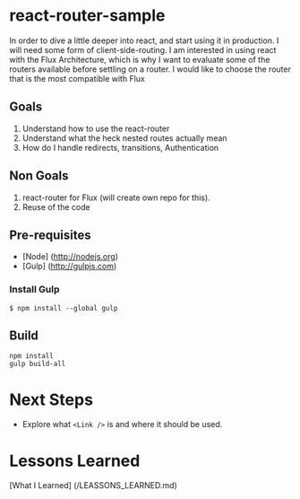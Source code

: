 # react-router-sample
In order to dive a little deeper into react, and start using it in production. I will need some form of client-side-routing. I am interested in using react with the Flux Architecture, which is why I want to evaluate some of the routers available before settling on a router. I would like to choose the router that is the most compatible with Flux

## Goals
1. Understand how to use the react-router
2. Understand what the heck nested routes actually mean
3. How do I handle redirects, transitions, Authentication

## Non Goals
1. react-router for Flux (will create own repo for this). 
2. Reuse of the code

## Pre-requisites
* [Node] (http://nodejs.org) 
* [Gulp] (http://gulpjs.com)

### Install Gulp
```
$ npm install --global gulp
```

## Build
```
npm install
gulp build-all
```
# Next Steps
* Explore what `<Link />` is and where it should be used.

# Lessons Learned
[What I Learned] (/LEASSONS_LEARNED.md)
